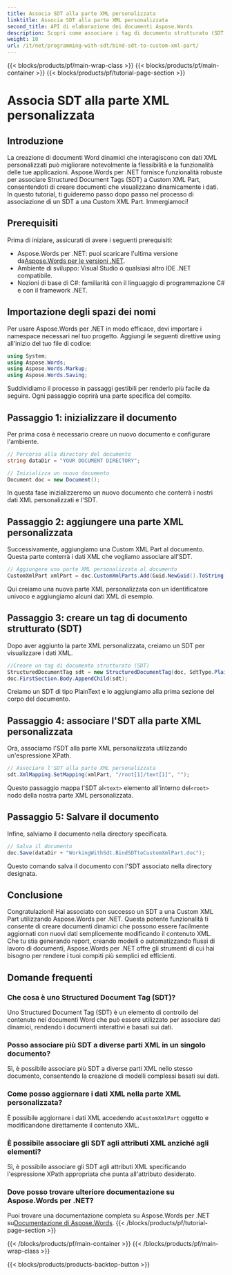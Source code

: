 ```yaml
---
title: Associa SDT alla parte XML personalizzata
linktitle: Associa SDT alla parte XML personalizzata
second_title: API di elaborazione dei documenti Aspose.Words
description: Scopri come associare i tag di documento strutturato (SDT) alle parti XML personalizzate nei documenti Word utilizzando Aspose.Words per .NET con questa esercitazione dettagliata.
weight: 10
url: /it/net/programming-with-sdt/bind-sdt-to-custom-xml-part/
---
```


{{< blocks/products/pf/main-wrap-class >}}
{{< blocks/products/pf/main-container >}}
{{< blocks/products/pf/tutorial-page-section >}}

# Associa SDT alla parte XML personalizzata

## Introduzione

La creazione di documenti Word dinamici che interagiscono con dati XML personalizzati può migliorare notevolmente la flessibilità e la funzionalità delle tue applicazioni. Aspose.Words per .NET fornisce funzionalità robuste per associare Structured Document Tags (SDT) a Custom XML Part, consentendoti di creare documenti che visualizzano dinamicamente i dati. In questo tutorial, ti guideremo passo dopo passo nel processo di associazione di un SDT a una Custom XML Part. Immergiamoci!

## Prerequisiti

Prima di iniziare, assicurati di avere i seguenti prerequisiti:

-  Aspose.Words per .NET: puoi scaricare l'ultima versione da[Aspose.Words per le versioni .NET](https://releases.aspose.com/words/net/).
- Ambiente di sviluppo: Visual Studio o qualsiasi altro IDE .NET compatibile.
- Nozioni di base di C#: familiarità con il linguaggio di programmazione C# e con il framework .NET.

## Importazione degli spazi dei nomi

Per usare Aspose.Words per .NET in modo efficace, devi importare i namespace necessari nel tuo progetto. Aggiungi le seguenti direttive using all'inizio del tuo file di codice:

```csharp
using System;
using Aspose.Words;
using Aspose.Words.Markup;
using Aspose.Words.Saving;
```

Suddividiamo il processo in passaggi gestibili per renderlo più facile da seguire. Ogni passaggio coprirà una parte specifica del compito.

## Passaggio 1: inizializzare il documento

Per prima cosa è necessario creare un nuovo documento e configurare l'ambiente.

```csharp
// Percorso alla directory del documento
string dataDir = "YOUR DOCUMENT DIRECTORY";

// Inizializza un nuovo documento
Document doc = new Document();
```

In questa fase inizializzeremo un nuovo documento che conterrà i nostri dati XML personalizzati e l'SDT.

## Passaggio 2: aggiungere una parte XML personalizzata

Successivamente, aggiungiamo una Custom XML Part al documento. Questa parte conterrà i dati XML che vogliamo associare all'SDT.

```csharp
// Aggiungere una parte XML personalizzata al documento
CustomXmlPart xmlPart = doc.CustomXmlParts.Add(Guid.NewGuid().ToString("B"), "<root><text>Hello, World!</text></root>");
```

Qui creiamo una nuova parte XML personalizzata con un identificatore univoco e aggiungiamo alcuni dati XML di esempio.

## Passaggio 3: creare un tag di documento strutturato (SDT)

Dopo aver aggiunto la parte XML personalizzata, creiamo un SDT per visualizzare i dati XML.

```csharp
//Creare un tag di documento strutturato (SDT)
StructuredDocumentTag sdt = new StructuredDocumentTag(doc, SdtType.PlainText, MarkupLevel.Block);
doc.FirstSection.Body.AppendChild(sdt);
```

Creiamo un SDT di tipo PlainText e lo aggiungiamo alla prima sezione del corpo del documento.

## Passaggio 4: associare l'SDT alla parte XML personalizzata

Ora, associamo l'SDT alla parte XML personalizzata utilizzando un'espressione XPath.

```csharp
// Associare l'SDT alla parte XML personalizzata
sdt.XmlMapping.SetMapping(xmlPart, "/root[1]/text[1]", "");
```

 Questo passaggio mappa l'SDT al`<text>` elemento all'interno del`<root>` nodo della nostra parte XML personalizzata.

## Passaggio 5: Salvare il documento

Infine, salviamo il documento nella directory specificata.

```csharp
// Salva il documento
doc.Save(dataDir + "WorkingWithSdt.BindSDTtoCustomXmlPart.doc");
```

Questo comando salva il documento con l'SDT associato nella directory designata.

## Conclusione

Congratulazioni! Hai associato con successo un SDT a una Custom XML Part utilizzando Aspose.Words per .NET. Questa potente funzionalità ti consente di creare documenti dinamici che possono essere facilmente aggiornati con nuovi dati semplicemente modificando il contenuto XML. Che tu stia generando report, creando modelli o automatizzando flussi di lavoro di documenti, Aspose.Words per .NET offre gli strumenti di cui hai bisogno per rendere i tuoi compiti più semplici ed efficienti.

## Domande frequenti

### Che cosa è uno Structured Document Tag (SDT)?
Uno Structured Document Tag (SDT) è un elemento di controllo del contenuto nei documenti Word che può essere utilizzato per associare dati dinamici, rendendo i documenti interattivi e basati sui dati.

### Posso associare più SDT a diverse parti XML in un singolo documento?
Sì, è possibile associare più SDT a diverse parti XML nello stesso documento, consentendo la creazione di modelli complessi basati sui dati.

### Come posso aggiornare i dati XML nella parte XML personalizzata?
 È possibile aggiornare i dati XML accedendo a`CustomXmlPart` oggetto e modificandone direttamente il contenuto XML.

### È possibile associare gli SDT agli attributi XML anziché agli elementi?
Sì, è possibile associare gli SDT agli attributi XML specificando l'espressione XPath appropriata che punta all'attributo desiderato.

### Dove posso trovare ulteriore documentazione su Aspose.Words per .NET?
 Puoi trovare una documentazione completa su Aspose.Words per .NET su[Documentazione di Aspose.Words](https://reference.aspose.com/words/net/).
{{< /blocks/products/pf/tutorial-page-section >}}

{{< /blocks/products/pf/main-container >}}
{{< /blocks/products/pf/main-wrap-class >}}

{{< blocks/products/products-backtop-button >}}
